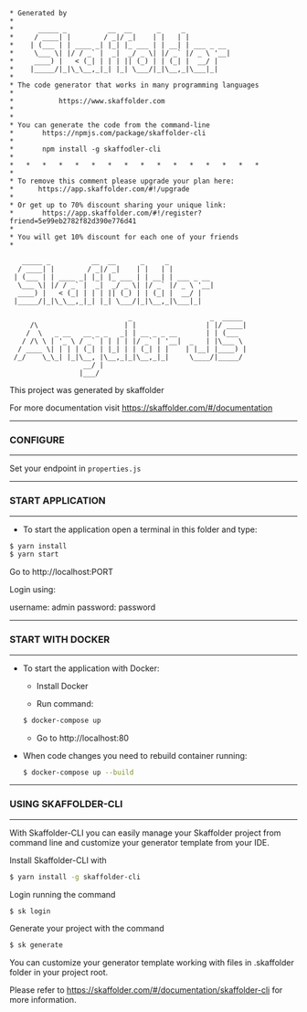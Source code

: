 ``` 
* Generated by
* 
*      _____ _          __  __      _     _
*     / ____| |        / _|/ _|    | |   | |
*    | (___ | | ____ _| |_| |_ ___ | | __| | ___ _ __
*     \___ \| |/ / _` |  _|  _/ _ \| |/ _` |/ _ \ '__|
*     ____) |   < (_| | | | || (_) | | (_| |  __/ |
*    |_____/|_|\_\__,_|_| |_| \___/|_|\__,_|\___|_|
*
* The code generator that works in many programming languages
*
*			https://www.skaffolder.com
*
*
* You can generate the code from the command-line
*       https://npmjs.com/package/skaffolder-cli
*
*       npm install -g skaffodler-cli
*
*   *   *   *   *   *   *   *   *   *   *   *   *   *   *   *
*
* To remove this comment please upgrade your plan here: 
*      https://app.skaffolder.com/#!/upgrade
*
* Or get up to 70% discount sharing your unique link:
*       https://app.skaffolder.com/#!/register?friend=5e99eb2782f82d390e776d41
*
* You will get 10% discount for each one of your friends
* 
```


```
   _____ _          __  __      _     _           
  / ____| |        / _|/ _|    | |   | |          
 | (___ | | ____ _| |_| |_ ___ | | __| | ___ _ __ 
  \___ \| |/ / _` |  _|  _/ _ \| |/ _` |/ _ \ '__|
  ____) |   < (_| | | | || (_) | | (_| |  __/ |   
 |_____/|_|\_\__,_|_| |_| \___/|_|\__,_|\___|_|   

                             _                   _  _____ 
     /\                     | |                 | |/ ____|
    /  \   _ __   __ _ _   _| | __ _ _ __       | | (___  
   / /\ \ | '_ \ / _` | | | | |/ _` | '__|  _   | |\___ \ 
  / ____ \| | | | (_| | |_| | | (_| | |    | |__| |____) |
 /_/    \_\_| |_|\__, |\__,_|_|\__,_|_|     \____/|_____/ 
                  __/ |                                   
                 |___/                                    
```

This project was generated by skaffolder

For more documentation visit https://skaffolder.com/#/documentation


--------------
### CONFIGURE
--------------

Set your endpoint in `properties.js`

--------------
### START APPLICATION
--------------

* To start the application open a terminal in this folder and type:

``` bash
$ yarn install
$ yarn start
```

Go to http://localhost:PORT

Login using:

username:   admin
password:   password

--------------
### START WITH DOCKER
--------------

* To start the application with Docker:

    * Install Docker

    * Run command:
    ``` bash
    $ docker-compose up
    ```
    * Go to http://localhost:80

 * When code changes you need to rebuild container running:
    ``` bash
    $ docker-compose up --build
    ```

--------------
### USING SKAFFOLDER-CLI
--------------

With Skaffolder-CLI you can easily manage your Skaffolder project from command line and customize your generator template from your IDE.

Install Skaffolder-CLI with
``` bash
$ yarn install -g skaffolder-cli
```

Login running the command
``` bash
$ sk login
```

Generate your project with the command
``` bash
$ sk generate
```

You can customize your generator template working with files in .skaffolder folder in your project root.

Please refer to https://skaffolder.com/#/documentation/skaffolder-cli for more information.

